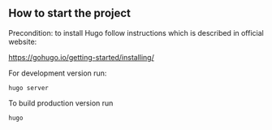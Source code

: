 ## How to start the project
Precondition: to install Hugo follow instructions 
which is described in official website:

https://gohugo.io/getting-started/installing/

For development version run:
```
hugo server
```

To build production version run

```
hugo
```